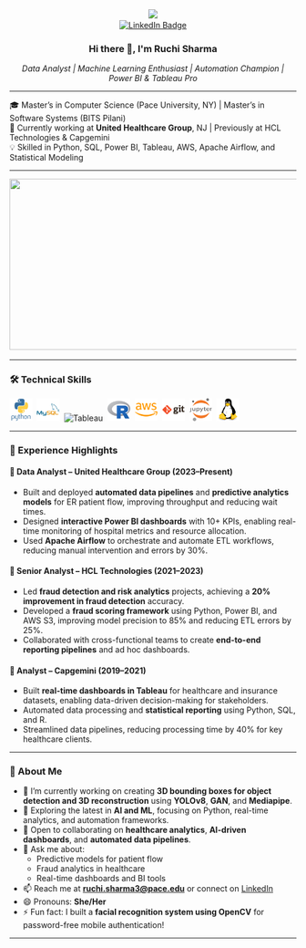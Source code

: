 <div id="header" align="center">
  <img src="https://media.giphy.com/media/CFnZpSDcIjLznooEVo/giphy.gif" width="100"/>
</div>

<div id="badges" align="center">
  <a href="https://www.linkedin.com/in/ruchi-data-analyst/">
    <img src="https://img.shields.io/badge/LinkedIn-blue?style=for-the-badge&logo=linkedin&logoColor=white" alt="LinkedIn Badge"/>
  </a>
</div>

<h3 align="center">Hi there 👋, I'm Ruchi Sharma</h3>

<p align="center">
  <em>Data Analyst | Machine Learning Enthusiast | Automation Champion | Power BI & Tableau Pro</em>  
</p>

---

🎓 Master’s in Computer Science (Pace University, NY) | Master’s in Software Systems (BITS Pilani)  
💼 Currently working at <strong>United Healthcare Group</strong>, NJ | Previously at HCL Technologies & Capgemini  
💡 Skilled in Python, SQL, Power BI, Tableau, AWS, Apache Airflow, and Statistical Modeling

---

<div align="center">
  <img src="https://media.giphy.com/media/dWesBcTLavkZuG35MI/giphy.gif" width="600" height="300"/>
</div>

---

### 🛠️ Technical Skills

<div>
  <img src="https://github.com/devicons/devicon/blob/master/icons/python/python-original-wordmark.svg" title="Python" alt="Python" width="40" height="40"/>&nbsp;
  <img src="https://github.com/devicons/devicon/blob/master/icons/mysql/mysql-original-wordmark.svg" title="MySQL"  alt="MySQL" width="40" height="40"/>&nbsp;
  <img src="https://github.com/devicons/devicon/blob/master/icons/tableau/tableau-original.svg" title="Tableau"  alt="Tableau" width="40" height="40"/>&nbsp;
  <img src="https://github.com/devicons/devicon/blob/master/icons/r/r-original.svg" title="R" alt="R" width="40" height="40"/>&nbsp;
  <img src="https://github.com/devicons/devicon/blob/master/icons/amazonwebservices/amazonwebservices-plain-wordmark.svg" title="AWS" alt="AWS" width="40" height="40"/>&nbsp;
  <img src="https://github.com/devicons/devicon/blob/master/icons/git/git-original-wordmark.svg" title="Git" alt="Git" width="40" height="40"/>&nbsp;
  <img src="https://github.com/devicons/devicon/blob/master/icons/jupyter/jupyter-original-wordmark.svg" title="Jupyter" alt="Jupyter" width="40" height="40"/>&nbsp;
  <img src="https://github.com/devicons/devicon/blob/master/icons/linux/linux-original.svg" title="Linux" alt="Linux" width="40" height="40"/>
</div>

---

### 💼 Experience Highlights

#### 🔹 Data Analyst – United Healthcare Group (2023–Present)
- Built and deployed **automated data pipelines** and **predictive analytics models** for ER patient flow, improving throughput and reducing wait times.
- Designed **interactive Power BI dashboards** with 10+ KPIs, enabling real-time monitoring of hospital metrics and resource allocation.
- Used **Apache Airflow** to orchestrate and automate ETL workflows, reducing manual intervention and errors by 30%.

#### 🔹 Senior Analyst – HCL Technologies (2021–2023)
- Led **fraud detection and risk analytics** projects, achieving a **20% improvement in fraud detection** accuracy.
- Developed a **fraud scoring framework** using Python, Power BI, and AWS S3, improving model precision to 85% and reducing ETL errors by 25%.
- Collaborated with cross-functional teams to create **end-to-end reporting pipelines** and ad hoc dashboards.

#### 🔹 Analyst – Capgemini (2019–2021)
- Built **real-time dashboards in Tableau** for healthcare and insurance datasets, enabling data-driven decision-making for stakeholders.
- Automated data processing and **statistical reporting** using Python, SQL, and R.
- Streamlined data pipelines, reducing processing time by 40% for key healthcare clients.

---

### 🚀 About Me

- 🔭 I’m currently working on creating **3D bounding boxes for object detection and 3D reconstruction** using **YOLOv8**, **GAN**, and **Mediapipe**.
- 🌱 Exploring the latest in **AI and ML**, focusing on Python, real-time analytics, and automation frameworks.
- 👯 Open to collaborating on **healthcare analytics**, **AI-driven dashboards**, and **automated data pipelines**.
- 💬 Ask me about:
  - Predictive models for patient flow
  - Fraud analytics in healthcare
  - Real-time dashboards and BI tools
- 📫 Reach me at **ruchi.sharma3@pace.edu** or connect on [LinkedIn](https://www.linkedin.com/in/ruchi-data-analyst/)
- 😄 Pronouns: **She/Her**
- ⚡ Fun fact: I built a **facial recognition system using OpenCV** for password-free mobile authentication!

---

<!--
**ruchisharma06/ruchisharma06** is a ✨ _special_ ✨ repository because its `README.md` (this file) appears on your GitHub profile.
-->
